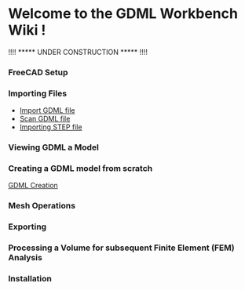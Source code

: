 # Welcome to the GDML Workbench Wiki !

!!!! ***** UNDER CONSTRUCTION ***** !!!!

### FreeCAD Setup

### Importing Files

* [Import GDML file](https//github.com/KeithSloan/GDML/wiki/import.md)
* [Scan GDML file](https//github.com/KeithSloan/GDML/wiki/scan.md)
* [Importing STEP file](https//github.com/KeithSloan/GDML/wiki/importSTEP.md)

### Viewing GDML a Model

### Creating a GDML model from scratch

[GDML Creation](https//github.com/KeithSloan/GDML/wiki/GDML-Model-Creation.md)

### Mesh Operations

### Exporting

### Processing a Volume for subsequent Finite Element (FEM) Analysis 


### Installation
